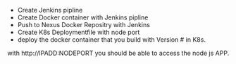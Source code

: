     
* Create Jenkins pipline 
* Create Docker container with Jenkins pipline
* Push to Nexus Docker Repositry with Jenkins
* Create K8s Deploymentfile with node port
* deploy the docker container that you build with Version # in K8s.

with http://IPADD:NODEPORT  you should be able to access the node js APP.


